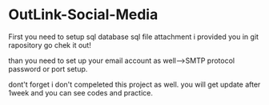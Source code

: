 # OutLink-Social-Media

First you need to setup sql database sql file attachment i provided you in git rapository go chek it out!

than you need to set up your email account as well-->SMTP protocol password or port setup.

dont't forget i don't compeleted this project as well. you will get update after 1week and you can see codes and practice.
